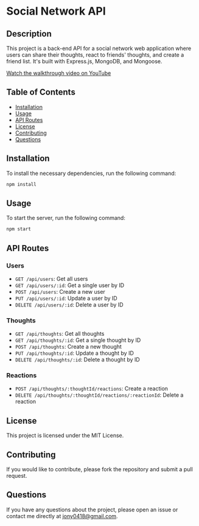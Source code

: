 # Social Network API

## Description

This project is a back-end API for a social network web application where users can share their thoughts, react to friends' thoughts, and create a friend list. It's built with Express.js, MongoDB, and Mongoose.

[Watch the walkthrough video on YouTube](https://youtu.be/V5Cp2akIVZY)

## Table of Contents

- [Installation](#installation)
- [Usage](#usage)
- [API Routes](#api-routes)
- [License](#license)
- [Contributing](#contributing)
- [Questions](#questions)

## Installation

To install the necessary dependencies, run the following command:

```bash
npm install
```

## Usage

To start the server, run the following command:

```bash
npm start
```

## API Routes

### Users

- `GET /api/users`: Get all users
- `GET /api/users/:id`: Get a single user by ID
- `POST /api/users`: Create a new user
- `PUT /api/users/:id`: Update a user by ID
- `DELETE /api/users/:id`: Delete a user by ID

### Thoughts

- `GET /api/thoughts`: Get all thoughts
- `GET /api/thoughts/:id`: Get a single thought by ID
- `POST /api/thoughts`: Create a new thought
- `PUT /api/thoughts/:id`: Update a thought by ID
- `DELETE /api/thoughts/:id`: Delete a thought by ID

### Reactions

- `POST /api/thoughts/:thoughtId/reactions`: Create a reaction
- `DELETE /api/thoughts/:thoughtId/reactions/:reactionId`: Delete a reaction

## License

This project is licensed under the MIT License.

## Contributing

If you would like to contribute, please fork the repository and submit a pull request.

## Questions

If you have any questions about the project, please open an issue or contact me directly at [jony0418@gmail.com](mailto:jony0418gmail.com).
